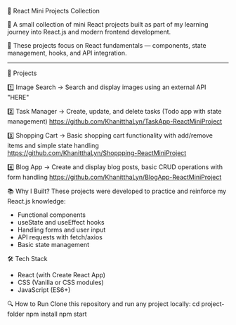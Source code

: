 🌟 React Mini Projects Collection

💜 A small collection of mini React projects built as part of my learning journey into React.js and modern frontend development.

💜 These projects focus on React fundamentals — components, state management, hooks, and API integration.

---

🚀 Projects

1️⃣ Image Search 
→ Search and display images using an external API
"HERE"

2️⃣ Task Manager 
→ Create, update, and delete tasks (Todo app with state management)
https://github.com/KhanitthaLyn/TaskApp-ReactMiniProject

3️⃣ Shopping Cart
→ Basic shopping cart functionality with add/remove items and simple state handling
https://github.com/KhanitthaLyn/Shoppping-ReactMiniProject 

4️⃣ Blog App
→ Create and display blog posts, basic CRUD operations with form handling
https://github.com/KhanitthaLyn/BlogApp-ReactMiniProject 

📚 Why I Built?
These projects were developed to practice and reinforce my React.js knowledge:  
- Functional components  
- useState and useEffect hooks  
- Handling forms and user input  
- API requests with fetch/axios  
- Basic state management


🛠️ Tech Stack
- React (with Create React App)
- CSS (Vanilla or CSS modules)
- JavaScript (ES6+)


🔍 How to Run
Clone this repository and run any project locally:
cd project-folder
npm install
npm start

